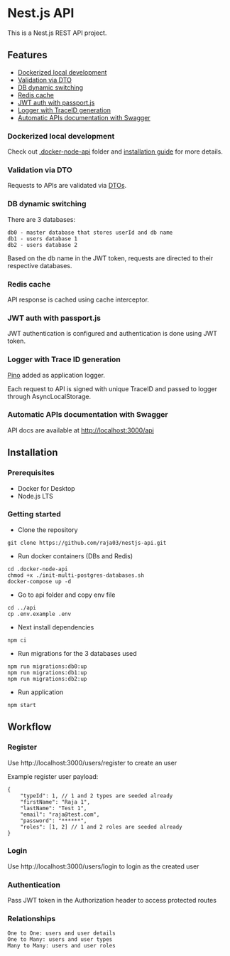 # Nest.js API

This is a Nest.js REST API project.

## Features

- [Dockerized local development](#dockerized-local-development)
- [Validation via DTO](#validation-via-dto)
- [DB dynamic switching](#db-dynamic-switching)
- [Redis cache](#redis-cache)
- [JWT auth with passport.js](#jwt-auth-with-passportjs)
- [Logger with TraceID generation](#logger-with-trace-id-generation)
- [Automatic APIs documentation with Swagger](#automatic-apis-documentation-with-swagger)

### Dockerized local development

Check out [.docker-node-api](./.docker-node-api) folder and [installation guide](#installation) for more details.

### Validation via DTO

Requests to APIs are validated via [DTOs](./api/src/user/dto).

### DB dynamic switching

There are 3 databases:

```
db0 - master database that stores userId and db name
db1 - users database 1
db2 - users database 2
```

Based on the db name in the JWT token, requests are directed to their respective databases.

### Redis cache

API response is cached using cache interceptor.

### JWT auth with passport.js

JWT authentication is configured and authentication is done using JWT token.

### Logger with Trace ID generation

[Pino](https://github.com/pinojs/pino) added as application logger.

Each request to API is signed with unique TraceID and passed to logger through AsyncLocalStorage.

### Automatic APIs documentation with Swagger

API docs are available at [http://localhost:3000/api](http://localhost:3000/api)

## Installation

### Prerequisites

- Docker for Desktop
- Node.js LTS

### Getting started

- Clone the repository

```console
git clone https://github.com/raja03/nestjs-api.git
```

- Run docker containers (DBs and Redis)

```console
cd .docker-node-api
chmod +x ./init-multi-postgres-databases.sh
docker-compose up -d
```

- Go to api folder and copy env file

```console
cd ../api
cp .env.example .env
```

- Next install dependencies

```console
npm ci
```

- Run migrations for the 3 databases used

```console
npm run migrations:db0:up
npm run migrations:db1:up
npm run migrations:db2:up
```

- Run application

```console
npm start
```

## Workflow

### Register

Use http://localhost:3000/users/register to create an user

Example register user payload:

```
{
    "typeId": 1, // 1 and 2 types are seeded already
    "firstName": "Raja 1",
    "lastName": "Test 1",
    "email": "raja@test.com",
    "password": "******",
    "roles": [1, 2] // 1 and 2 roles are seeded already
}
```

### Login

Use http://localhost:3000/users/login to login as the created user

### Authentication

Pass JWT token in the Authorization header to access protected routes

### Relationships

```
One to One: users and user details
One to Many: users and user types
Many to Many: users and user roles
```
